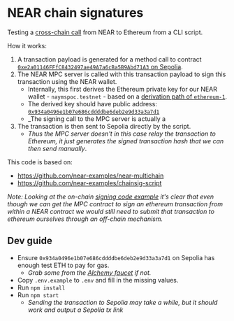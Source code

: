 # NEAR chain signatures

Testing a [cross-chain call](https://docs.near.org/build/chain-abstraction/chain-signatures/) from NEAR to Ethereum from a CLI script.

How it works:

1. A transaction payload is generated for a method call to contract [`0xe2a01146FFfC8432497ae49A7a6cBa5B9Abd71A3` on Sepolia](https://sepolia.etherscan.io/address/0xe2a01146FFfC8432497ae49A7a6cBa5B9Abd71A3). 
2. The NEAR MPC server is called with this transaction payload to sign this transaction using the NEAR wallet.
    * Internally, this first derives the Ethereum private key for our NEAR wallet - `naymspoc.testnet` - based on a [derivation path of `ethereum-1`](https://docs.near.org/build/chain-abstraction/chain-signatures#1-deriving-the-foreign-address).
    * The derived key should have public address: [`0x934a0496e1b07e686cddddbe6deb2e9d33a3a7d1`](https://sepolia.etherscan.io/address/0x934a0496e1b07e686cddddbe6deb2e9d33a3a7d1)
    * _The signing call to the MPC server is actually a 
3. The transaction is then sent to Sepolia directly by the script.
    * _Thus the MPC server doesn't in this case relay the transaction to Ethereum, it just generates the signed transaction hash that we can then send manually_.


This code is based on:
* https://github.com/near-examples/near-multichain
* https://github.com/near-examples/chainsig-script

_Note: Looking at the on-chain [signing code example](https://github.com/near-examples/chainsig-script/blob/main/near_contracts/src/lib.rs) it's clear that even though we can get the MPC contract to sign an ethereum transaction from within a NEAR contract we would still need to submit that transaction to ethereum ourselves through an off-chain mechanism._

## Dev guide

* Ensure `0x934a0496e1b07e686cddddbe6deb2e9d33a3a7d1` on Sepolia has enough test ETH to pay for gas.
  * _Grab some from the [Alchemy faucet](https://www.alchemy.com/faucets/ethereum-sepolia) if not._
* Copy `.env.example` to `.env` and fill in the missing values.
* Run `npm install`
* Run `npm start`
  * _Sending the transaction to Sepolia may take a while, but it should work and output a Sepolia tx link_

